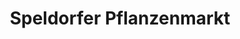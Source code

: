 ---
title: "Speldorfer Pflanzenmarkt"
url: /muelheim-an-der-ruhr/speldorfer-pflanzenmarkt/
shop: Garten-Center
---